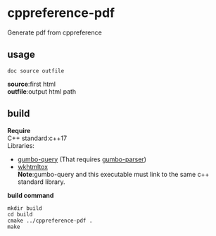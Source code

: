 # cppreference-pdf
Generate pdf from cppreference

## usage
```
doc source outfile
```
**source**:first html   
**outfile**:output html path   

## build
**Require**   
C++ standard:c++17    
Libraries:  
- [gumbo-query](https://github.com/lazytiger/gumbo-query) (That requires [gumbo-parser](https://github.com/google/gumbo-parser))  
- [wkhtmltox](https://github.com/wkhtmltopdf/wkhtmltopdf)  
**Note**:gumbo-query and this executable must link to the same c++ standard library.   

**build command**
``` shell
mkdir build   
cd build   
cmake ../cppreference-pdf .   
make   
```
